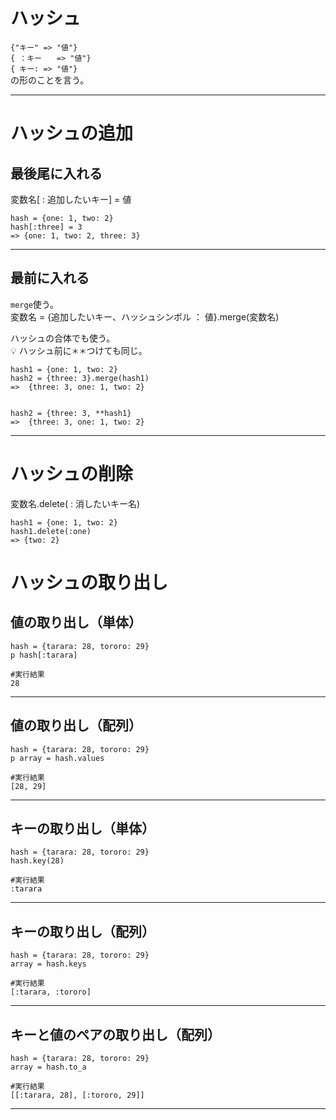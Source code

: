 # ハッシュ
`{"キー" => "値"}`    
`{ ：キー　　=> "値"}`    
`{ キー: => "値"}`    
の形のことを言う。
***

# ハッシュの追加
## 最後尾に入れる    
変数名[ : 追加したいキー] = 値　
~~~
hash = {one: 1, two: 2}
hash[:three] = 3
=> {one: 1, two: 2, three: 3}
~~~
***

## 最前に入れる    
`merge`使う。  
変数名 = {追加したいキー、ハッシュシンボル ： 値}.merge(変数名)  

ハッシュの合体でも使う。  
💡 ハッシュ前に`＊＊`つけても同じ。
~~~
hash1 = {one: 1, two: 2}
hash2 = {three: 3}.merge(hash1)
=>  {three: 3, one: 1, two: 2}


hash2 = {three: 3, **hash1}
=>  {three: 3, one: 1, two: 2}
~~~
***

# ハッシュの削除
変数名.delete( : 消したいキー名)
~~~
hash1 = {one: 1, two: 2}
hash1.delete(:one)
=> {two: 2}
~~~


# ハッシュの取り出し
## 値の取り出し（単体）
~~~
hash = {tarara: 28, tororo: 29}
p hash[:tarara]

#実行結果
28
~~~
***

## 値の取り出し（配列）
~~~
hash = {tarara: 28, tororo: 29}
p array = hash.values

#実行結果
[28, 29]
~~~
***

## キーの取り出し（単体）
~~~
hash = {tarara: 28, tororo: 29}
hash.key(28)

#実行結果
:tarara
~~~
***

## キーの取り出し（配列）
~~~
hash = {tarara: 28, tororo: 29}
array = hash.keys

#実行結果
[:tarara, :tororo]
~~~
***

## キーと値のペアの取り出し（配列）
~~~
hash = {tarara: 28, tororo: 29}
array = hash.to_a

#実行結果
[[:tarara, 28], [:tororo, 29]]
~~~
***
